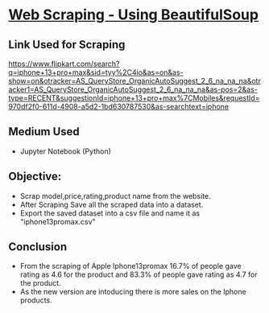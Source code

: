 <a href="https://github.com/boddeti21/Edubrige-Data-Analytics/blob/main/Projects/Web%20-%20scrapping%20in%20Python/Web%20scrapping%20-%20iPhone%2013%20pro%20max%20.ipynb"><h1> Web Scraping - Using BeautifulSoup</h1></a>

## Link Used for Scraping
https://www.flipkart.com/search?q=iphone+13+pro+max&sid=tyy%2C4io&as=on&as-show=on&otracker=AS_QueryStore_OrganicAutoSuggest_2_6_na_na_na&otracker1=AS_QueryStore_OrganicAutoSuggest_2_6_na_na_na&as-pos=2&as-type=RECENT&suggestionId=iphone+13+pro+max%7CMobiles&requestId=970df2f0-611d-4908-a5d2-1bd630787530&as-searchtext=iphone

## Medium Used
- Jupyter Notebook (Python)

## Objective:
- Scrap model,price,rating,product name from the website.
- After Scraping Save all the scraped data into a dataset.
- Export the saved dataset into a csv file and name it as "iphone13promax.csv"

## Conclusion
- From the scraping of Apple Iphone13promax 16.7% of people gave rating as 4.6 for the product and 83.3% of people gave rating as 4.7 for the product.
- As the new version are intoducing there is more sales on the Iphone products.
